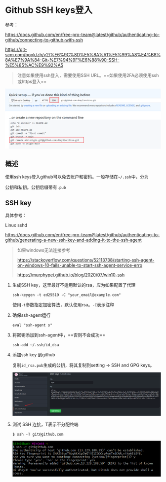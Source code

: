 # Github SSH keys登入

参考：

https://docs.github.com/en/free-pro-team@latest/github/authenticating-to-github/connecting-to-github-with-ssh

https://git-scm.com/book/zh/v2/%E6%9C%8D%E5%8A%A1%E5%99%A8%E4%B8%8A%E7%9A%84-Git-%E7%94%9F%E6%88%90-SSH-%E5%85%AC%E9%92%A5

> 注意如果使用ssh登入，需要使用SSH URL。==如果使用2FA必须使用ssh或https登入==

<img src="..\..\imgs\_Git\Snipaste_2020-12-02_11-11-27.png"/>

## 概述

使用ssh keys登入github可以免去账户和密码。一般存储在`~/.ssh`中，分为

公钥和私钥。公钥后缀带有`.pub`

## SSH key

具体参考：

Linux sshd

https://docs.github.com/en/free-pro-team@latest/github/authenticating-to-github/generating-a-new-ssh-key-and-adding-it-to-the-ssh-agent

> 如果windows无法连接参考
>
> https://stackoverflow.com/questions/52113738/starting-ssh-agent-on-windows-10-fails-unable-to-start-ssh-agent-service-erro
>
> https://murphypei.github.io/blog/2020/07/win10-ssh

1. 生成SSH key，这里最好不适用默认的rsa，应为如果配置了代理

   ```
   ssh-keygen -t ed25519 -C "your_email@example.com"
   ```

   使用`-t`参数指定加密算法，默认使用rsa。`-C`表示注释

2. 确保ssh-agent运行

   ```
   eval "ssh-agent s"
   ```

3. 将密钥添加到ssh-agent中，==否则不会成功==

   ```
   ssh-add ~/.ssh/id_dsa
   ```

4. 添加ssh key 到github

   复制`id_rsa.pub`生成的公钥，将其复制到setting → SSH and GPG keys。

   <img src="..\..\imgs\_Git\Snipaste_2020-09-25_09-54-21.png"/>

5. 测试 SSH 连接，T表示不分配终端

   ```
   $ ssh -T git@github.com
   ```

   <img src="..\..\imgs\_Git\Snipaste_2020-09-25_09-56-48.png"/>